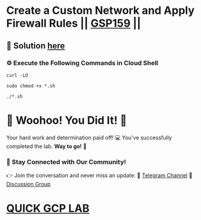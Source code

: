 # Create a Custom Network and Apply Firewall Rules || [GSP159](https://www.cloudskillsboost.google/focuses/102551?parent=catalog) ||

## 🔑 Solution [here]()

### ⚙️ Execute the Following Commands in Cloud Shell

```
curl -LO 

sudo chmod +x *.sh

./*.sh
```

# 🎉 Woohoo! You Did It! 🎉

Your hard work and determination paid off! 💻
You've successfully completed the lab. **Way to go!** 🚀

### 💬 Stay Connected with Our Community!
👉 Join the conversation and never miss an update:
📢 [Telegram Channel](https://t.me/quickgcplab)
👥 [Discussion Group](https://t.me/quickgcplabchats)

# [QUICK GCP LAB](https://www.youtube.com/@quickgcplab)